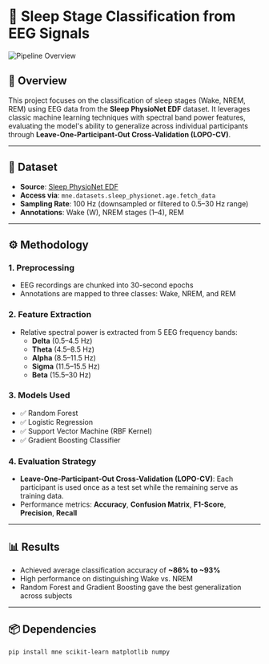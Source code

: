 
# 🧠 Sleep Stage Classification from EEG Signals

![Pipeline Overview](sleep_project_pipeline.png)

## 📌 Overview

This project focuses on the classification of sleep stages (Wake, NREM, REM) using EEG data from the **Sleep PhysioNet EDF** dataset. It leverages classic machine learning techniques with spectral band power features, evaluating the model's ability to generalize across individual participants through **Leave-One-Participant-Out Cross-Validation (LOPO-CV)**.

---

## 📂 Dataset

- **Source**: [Sleep PhysioNet EDF](https://physionet.org/content/sleep-edfx/1.0.0/)
- **Access via**: `mne.datasets.sleep_physionet.age.fetch_data`
- **Sampling Rate**: 100 Hz (downsampled or filtered to 0.5–30 Hz range)
- **Annotations**: Wake (W), NREM stages (1–4), REM

---

## ⚙️ Methodology

### 1. Preprocessing
- EEG recordings are chunked into 30-second epochs
- Annotations are mapped to three classes: Wake, NREM, and REM

### 2. Feature Extraction
- Relative spectral power is extracted from 5 EEG frequency bands:
  - **Delta** (0.5–4.5 Hz)
  - **Theta** (4.5–8.5 Hz)
  - **Alpha** (8.5–11.5 Hz)
  - **Sigma** (11.5–15.5 Hz)
  - **Beta** (15.5–30 Hz)

### 3. Models Used
- ✅ Random Forest
- ✅ Logistic Regression
- ✅ Support Vector Machine (RBF Kernel)
- ✅ Gradient Boosting Classifier

### 4. Evaluation Strategy
- **Leave-One-Participant-Out Cross-Validation (LOPO-CV)**: Each participant is used once as a test set while the remaining serve as training data.
- Performance metrics: **Accuracy**, **Confusion Matrix**, **F1-Score**, **Precision**, **Recall**

---

## 📊 Results

- Achieved average classification accuracy of **~86% to ~93%**
- High performance on distinguishing Wake vs. NREM
- Random Forest and Gradient Boosting gave the best generalization across subjects

---

## 📦 Dependencies

```bash
pip install mne scikit-learn matplotlib numpy


